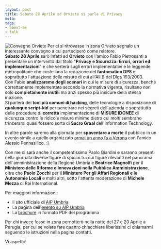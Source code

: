 ```yaml
--- 
layout: post
title: Sabato 28 Aprile ad Orvieto si parla di Privacy
meta: 
tags: 
- about-me
- talk
---
```

![Convegno Orvieto](http://fast.mgpf.it/20070427_orvieto.jpg)
Per ci si ritrovasse in zona Orvieto segnalo un interessante convegno a cui parteciperò come relatore.  
**Sabato 28 Aprile** sarò infatti ad **Orvieto** con l'amico Fabio Pietrosanti a presentare un intervento dal titolo "**Privacy e Sicurezza: Errori, orrori ed implementazioni**" e che verterà sugli errori implementativi e le leggende metropolitane che costellano la redazione del **fantomatico DPS** e soprattutto l'attuazione delle misure di cui all'All.B del Dlgs 193/2003.  
Con Fabio **analizzaremo degli scenari** in cui le misure di sicurezza, benché correttamente implementate secondo la normativa vigente, risultano non solo **completamente inutili** ma anzi spesso più insicure della stessa inazione.  
Si parlerà dei **tool più comuni di hacking**, delle tecnologie a disposizione di **qualunque script-kid** per penetrare nei segreti dell'azienda e soprattutto delle procedure di **corretta** implementazione di **MISURE IDONEE** di sicurezza contro le ridicole misure minime dietro cui molti sembrano trincerarsi quasi fossero sorta di **Sacro Graal** dell'Information Technology.  
  
In altre parole saremo alla giornata per **spaventare a morte** il pubblico in un evento simile a quello organizzato [ormai un anno fa a Verona](http://www.lastknight.com/2006/02/15/verona-24-febbraio-2006-privacy-ovvero-come-vincere-la-paura-del-31-marzo/) con l'amico Alessio Pennasilico. :]  
  
Con me ci sarà anche il competentissimo Paolo Giardini e saranno presenti nella giornata diverse figure di spicco tra cui figure rilevanti nel panorama dell'amministrazione della Regione Umbria e **Beatrice Magnolfi** per il **Ministero delle Riforme e Innovazioni nella Pubblica Amministrazione**, oltre che **Paolo Zocchi** per il **Ministero Per gli Affari Regionali e le Autonomie Locali** e molti altri, sotto l'attenta moderazione di **Michele Mezza** di Rai International.    
  
Per maggiori informazioni:  
*  Il sito ufficiale di [AIP Umbria](http://www.umbria.aipnet.it)  
*  La pagina dell'[evento su AIP Umbria](http://www.umbria.aipnet.it/index.php?option=com_content&task=view&id=61&Itemid=32)  
*  La [brochure](http://www.umbria.aipnet.it/media/Programma_Congresso_AIPUmbria_2007.pdf) in formato PDF del programma  
  
Per chi invece fosse in zona pernotterò nella notte del 27 e 20 Aprile a Perugia, per cui se volete fare quattro chiacchiere liberissimi ci chiamarmi seguendo le istruzioni nella pagina contatti.  
  
Vi aspetto! 
